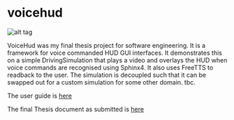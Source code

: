# voicehud

![alt tag](https://raw.github.com/jskye/voicehud/master/assets/Interface/images/voicehud.png)


VoiceHud was my final thesis project for software engineering.
It is a framework for voice commanded HUD GUI interfaces.
It demonstrates this on a simple DrivingSimulation that plays a video and overlays the HUD when voice commands are recognised using Sphinx4. It also uses FreeTTS to readback to the user.
The simulation is decoupled such that it can be swapped out for a custom simulation for some other domain.
tbc.

The user guide is [here](https://github.com/jskye/voicehud/blob/master/docs/VoiceHudUserGuide.pdf)

The final Thesis document as submitted is [here](https://github.com/jskye/voicehud/blob/master/docs/c3155112_FINALYEARTHESIS_v8final._JuliusM.pdf)

